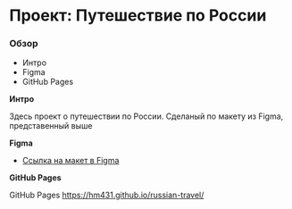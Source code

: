 # Проект: Путешествие по России

### Обзор
* Интро
* Figma
* GitHub Pages

**Интро**

Здесь проект о путешествии по России.
Сделаный по макету из Figma, представенный выше 

**Figma**

* [Ссылка на макет в Figma](https://www.figma.com/file/5S2WSbEFL6awjVWJ0NWL8Q/Sprint-3_-Russia-_-desktop-mobile?node-id=28503%3A0)

**GitHub Pages**

GitHub Pages 
https://hm431.github.io/russian-travel/
